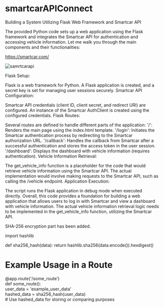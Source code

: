 # smartcarAPIConnect
Building a System Utilizing Flask Web Framework and Smartcar API

The provided Python code sets up a web application using the Flask framework and integrates the Smartcar API for authentication and accessing vehicle information. Let me walk you through the main components and their functionalities:

https://smartcar.com/

![samrtcarapi](https://github.com/louisbyun/smartcaAPIConnect/assets/55345082/0e94a45f-5fec-4c58-bcba-b09a3265e2d7)


Flask Setup:

Flask is a web framework for Python.
A Flask application is created, and a secret key is set for managing user sessions securely.
Smartcar API Configuration:

Smartcar API credentials (client ID, client secret, and redirect URI) are configured.
An instance of the Smartcar AuthClient is created using the configured credentials.
Flask Routes:

Several routes are defined to handle different parts of the application:
'/': Renders the main page using the index.html template.
'/login': Initiates the Smartcar authentication process by redirecting to the Smartcar authorization URL.
'/callback': Handles the callback from Smartcar after a successful authentication and stores the access token in the user session.
'/dashboard': Displays the dashboard with vehicle information (requires authentication).
Vehicle Information Retrieval:

The get_vehicle_info function is a placeholder for the code that would retrieve vehicle information using the Smartcar API. The actual implementation would involve making requests to the Smartcar API, such as calling the /vehicle endpoint.
Application Execution:

The script runs the Flask application in debug mode when executed directly.
Overall, this code provides a foundation for building a web application that allows users to log in with Smartcar and view a dashboard with vehicle information. The actual vehicle information retrieval logic needs to be implemented in the get_vehicle_info function, utilizing the Smartcar API.

SHA-256 encryption part has been added.

import hashlib

def sha256_hash(data):
     return hashlib.sha256(data.encode()).hexdigest()

# Example Usage in a Route<br/>
@app.route('/some_route')<br/>
def some_route():<br/>
     user_data = 'example_user_data'<br/>
     hashed_data = sha256_hash(user_data)<br/>
     # Use hashed_data for storing or comparing purposes
